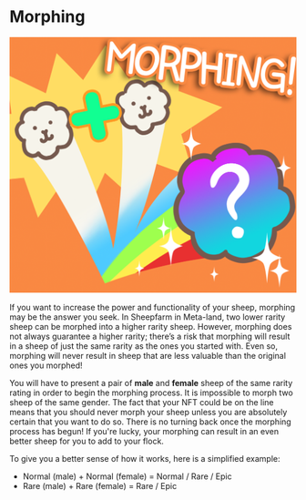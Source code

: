 # Morphing

<img src="../../.gitbook/assets/1_rBdLxJWUwW8yX_peUbQeAw.png" alt="" data-size="original">

If you want to increase the power and functionality of your sheep, morphing may be the answer you seek. In Sheepfarm in Meta-land, two lower rarity sheep can be morphed into a higher rarity sheep. However, morphing does not always guarantee a higher rarity; there’s a risk that morphing will result in a sheep of just the same rarity as the ones you started with. Even so, morphing will never result in sheep that are less valuable than the original ones you morphed!



You will have to present a pair of **male** and **female** sheep of the same rarity rating in order to begin the morphing process. It is impossible to morph two sheep of the same gender. The fact that your NFT could be on the line means that you should never morph your sheep unless you are absolutely certain that you want to do so. There is no turning back once the morphing process has begun! If you're lucky, your morphing can result in an even better sheep for you to add to your flock.



To give you a better sense of how it works, here is a simplified example:

* Normal (male) + Normal (female) = Normal / Rare / Epic
* Rare (male) + Rare (female) = Rare / Epic

